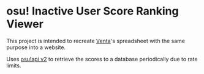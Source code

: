 # osu! Inactive User Score Ranking Viewer

This project is intended to recreate [Venta](https://osu.ppy.sh/users/11320627)'s spreadsheet with the same purpose into a website.

Uses [osu!api v2](https://osu.ppy.sh/docs) to retrieve the scores to a database periodically due to rate limits.